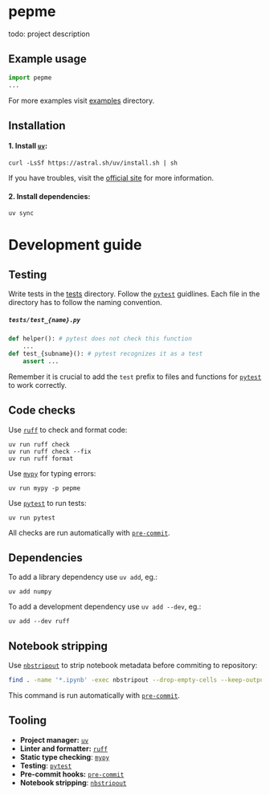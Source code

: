 # pepme

todo: project description

## Example usage
```python
import pepme
...
```
For more examples visit [examples](/examples) directory.

## Installation
#### 1. Install [`uv`](#tooling):
```properties
curl -LsSf https://astral.sh/uv/install.sh | sh
```
If you have troubles, visit the [official site](https://docs.astral.sh/uv/getting-started/installation/) for more information.

#### 2. Install dependencies:
```properties
uv sync
```

# Development guide

## Testing
Write tests in the [tests](/tests) directory. Follow the [`pytest`](#tooling) guidlines. Each file in the directory has to follow the naming convention.
<h5 a><strong><code>tests/test_{name}.py</code></strong></h5>

```python
def helper(): # pytest does not check this function
    ...
def test_{subname}(): # pytest recognizes it as a test
    assert ...
```

Remember it is crucial to add the `test` prefix to files and functions for [`pytest`](#tooling) to work correctly.

## Code checks
Use [`ruff`](#tooling) to check and format code:
```properties
uv run ruff check
uv run ruff check --fix
uv run ruff format
```

Use [`mypy`](#tooling) for typing errors:
```properties
uv run mypy -p pepme
```

Use [`pytest`](#tooling) to run tests:
```properties
uv run pytest
```


All checks are run automatically with [`pre-commit`](#tooling).

## Dependencies
To add a library dependency use `uv add`, eg.:
```properties
uv add numpy
```
To add a development dependency use `uv add --dev`, eg.:
```properties
uv add --dev ruff
```

## Notebook stripping
Use [`nbstripout`](#tooling) to strip notebook metadata before commiting to repository:
```bash
find . -name '*.ipynb' -exec nbstripout --drop-empty-cells --keep-output {} +
```
This command is run automatically with [`pre-commit`](#tooling).

## Tooling
- __Project manager:__ [`uv`](https://docs.astral.sh/uv/)
- __Linter and formatter:__ [`ruff`](https://docs.astral.sh/ruff/)
- __Static type checking__: [`mypy`](https://mypy.readthedocs.io/en/stable/#)
- __Testing__: [`pytest`](https://docs.pytest.org/en/stable/)
- __Pre-commit hooks:__ [`pre-commit`](https://pre-commit.com/)
- __Notebook stripping__: [`nbstripout`](https://pypi.org/project/nbstripout/)